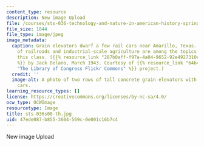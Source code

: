 ```yaml
---
content_type: resource
description: New image Upload
file: /courses/sts-036-technology-and-nature-in-american-history-spring-2008/47ede087b8553604569c0e001c16b7c4_sts-036s08-th.jpg
file_size: 1844
file_type: image/jpeg
image_metadata:
  caption: Grain elevators dwarf a few rail cars near Amarillo, Texas. The growth
    of railroads and industrial-scale agriculture are among the topics covered in
    this class. ({{% resource_link "287b0aff-f97a-4a04-9652-92e4927310ea" "Photo"
    %}} by Jack Delano, March 1943. Courtesy of {{% resource_link "64b40721-59fa-46fd-9106-5bf103a81259"
    "The Library of Congress Flickr Commons" %}} project.)
  credit: ''
  image-alt: A photo of two rows of tall concrete grain elevators with a few railroad
    cars.
learning_resource_types: []
license: https://creativecommons.org/licenses/by-nc-sa/4.0/
ocw_type: OCWImage
resourcetype: Image
title: sts-036s08-th.jpg
uid: 47ede087-b855-3604-569c-0e001c16b7c4
---
```

New image Upload